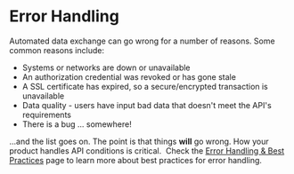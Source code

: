 # Error Handling

Automated data exchange can go wrong for a number of reasons. Some common reasons include:

* Systems or networks are down or unavailable
* An authorization credential was revoked or has gone stale
* A SSL certificate has expired, so a secure/encrypted transaction is unavailable
* Data quality - users have input bad data that doesn't meet the API's requirements
* There is a bug ... somewhere!

...and the list goes on. The point is that things **will** go wrong. How your product handles API conditions is critical.  Check the [Error Handling & Best Practices](/reference/ods-api/client-developers-guide/error-handling-best-practices) page to learn more about best practices for error handling.
